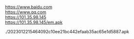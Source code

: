 https://www.baidu.com  
https://www.qq.com  
https://101.35.98.145  
https://101.35.98.145/em.apk  


./2023012215464092c10ee21bc442efaab35ac65e1d5887.apk
